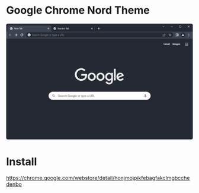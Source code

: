 # Google Chrome Nord Theme

![Thumbnail](https://raw.githubusercontent.com/george-martinec/google-chrome-nord-theme/main/thumbnail.png)

# Install
https://chrome.google.com/webstore/detail/honjmojpikfebagfakclmgbcchedenbo
